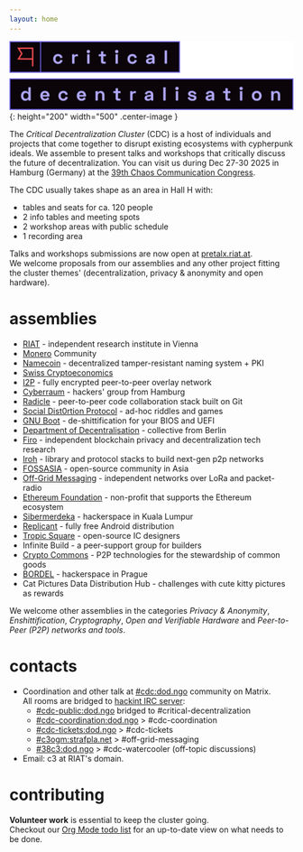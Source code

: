 ```yaml
---
layout: home
---
```


![Critical Decentralisation logo](/assets/logo-full-cdc.svg){: height="200" width="500" .center-image }

The _Critical Decentralization Cluster_ (CDC) is a host of individuals and projects that come together to disrupt existing ecosystems with cypherpunk ideals. We assemble to present talks and workshops that critically discuss the future of decentralization. You can visit us during Dec 27-30 2025 in Hamburg (Germany) at the [39th Chaos Communication Congress](https://en.wikipedia.org/wiki/Chaos_Communication_Congress).

The CDC usually takes shape as an area in Hall H with:
* tables and seats for ca. 120 people
* 2 info tables and meeting spots
* 2 workshop areas with public schedule
* 1 recording area

Talks and workshops submissions are now open at [pretalx.riat.at](https://pretalx.riat.at/39c3/cfp).\
We welcome proposals from our assemblies and any other project fitting the cluster themes' (decentralization, privacy & anonymity and open hardware).

# assemblies

* [RIAT](https://riat.at) - independent research institute in Vienna
* [Monero](https://www.getmonero.org) Community
* [Namecoin](https://www.namecoin.org) - decentralized tamper-resistant naming system + PKI
* [Swiss Cryptoeconomics](https://events.ccc.de/congress/2024/hub/en/assembly/swiss-crypto-economics)
* [I2P](https://geti2p.net) - fully encrypted peer-to-peer overlay network
* [Cyberraum](https://cyberraum.eu) - hackers' group from Hamburg
* [Radicle](https://radicle.xyz) - peer-to-peer code collaboration stack built on Git
* [Social Dist0rtion Protocol](https://www.dist0rtion.com) - ad-hoc riddles and games
* [GNU Boot](https://www.gnu.org/software/gnuboot/web) - de-shittification for your BIOS and UEFI
* [Department of Decentralisation](https://dod.ngo) - collective from Berlin
* [Firo](https://firo.org) - independent blockchain privacy and decentralization tech research
* [Iroh](https://www.iroh.computer) - library and protocol stacks to build next-gen p2p networks
* [FOSSASIA](https://fossasia.org) - open-source community in Asia
* [Off-Grid Messaging](https://events.ccc.de/congress/2024/hub/en/assembly/OGM) - independent networks over LoRa and packet-radio
* [Ethereum Foundation](https://ethereum.foundation/ef) - non-profit that supports the Ethereum ecosystem
* [Sibermerdeka](https://sibermerdeka.net) - hackerspace in Kuala Lumpur
* [Replicant](https://replicant.us) - fully free Android distribution
* [Tropic Square](https://github.com/tropicsquare) - open-source IC designers
* Infinite Build - a peer-support group for builders
* [Crypto Commons](https://www.crypto-commons.org) - P2P technologies for the stewardship of common goods
* [BORDEL](https://bordel.wtf) - hackerspace in Prague
* Cat Pictures Data Distribution Hub - challenges with cute kitty pictures as rewards

We welcome other assemblies in the categories _Privacy & Anonymity_, _Enshittification_, _Cryptography_, _Open and Verifiable Hardware_ and _Peer-to-Peer (P2P) networks and tools_.

# contacts

* Coordination and other talk at [#cdc:dod.ngo](https://matrix.to/#/#cdc:dod.ngo) community on Matrix.\
  All rooms are bridged to [hackint IRC server](https://hackint.org):
  * [#cdc-public:dod.ngo](https://matrix.to/#/%23cdc-public%3Adod.ngo) bridged to #critical-decentralization
  * [#cdc-coordination:dod.ngo](https://matrix.to/#/%23cdc-coordination%3Adod.ngo) > #cdc-coordination
  * [#cdc-tickets:dod.ngo](https://matrix.to/#/%23cdc-tickets%3Adod.ngo) > #cdc-tickets
  * [#c3ogm:strafpla.net](https://matrix.to/#/%23c3ogm%3Astrafpla.net) > #off-grid-messaging
  * [#38c3:dod.ngo](https://matrix.to/#/%2338c3%3Adod.ngo) > #cdc-watercooler (off-topic discussions)
* Email: c3 at RIAT's domain.

# contributing

**Volunteer work** is essential to keep the cluster going.\
Checkout our [Org Mode todo list](https://github.com/riatlabs/todo-cdc) for an
up-to-date view on what needs to be done.
